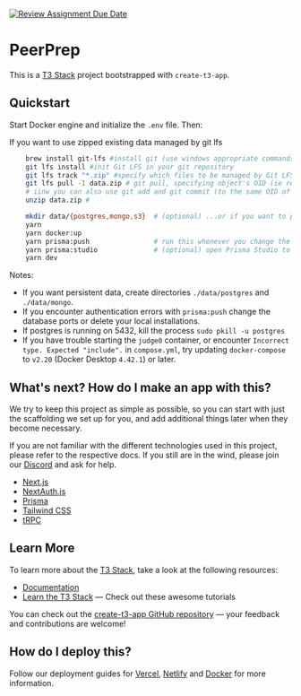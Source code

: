 [![Review Assignment Due Date](https://classroom.github.com/assets/deadline-readme-button-24ddc0f5d75046c5622901739e7c5dd533143b0c8e959d652212380cedb1ea36.svg)](https://classroom.github.com/a/6BOvYMwN)

# PeerPrep

This is a [T3 Stack](https://create.t3.gg/) project bootstrapped with `create-t3-app`.

## Quickstart

Start Docker engine and initialize the `.env` file. Then:

If you want to use zipped existing data managed by git lfs

```bash
    brew install git-lfs #install git (use windows appropriate commands if not mac)
    git lfs install #init Git LFS in your git repository
    git lfs track "*.zip" #specify which files to be managed by Git LFS
    git lfs pull -I data.zip # git pull, specifying object's OID (ie retrieve binary data from Git LFS Object)
    # iinw you can also use git add and git commit (to the same OID of data.zip)
    unzip data.zip #
```

```bash
    mkdir data/{postgres,mongo,s3}  # (optional) ...or if you want to persist new data
    yarn
    yarn docker:up
    yarn prisma:push                # run this whenever you change the schema
    yarn prisma:studio              # (optional) open Prisma Studio to view/edit data
    yarn dev
```

Notes:

- If you want persistent data, create directories `./data/postgres` and `./data/mongo`.
- If you encounter authentication errors with `prisma:push` change the database ports or delete your local installations.
- If postgres is running on 5432, kill the process `sudo pkill -u postgres`
- If you have trouble starting the `judge0` container, or encounter `Incorrect type. Expected "include".` in `compose.yml`, try updating `docker-compose` to `v2.20` (Docker Desktop `4.42.1`) or later.

## What's next? How do I make an app with this?

We try to keep this project as simple as possible, so you can start with just the scaffolding we set up for you, and add additional things later when they become necessary.

If you are not familiar with the different technologies used in this project, please refer to the respective docs. If you still are in the wind, please join our [Discord](https://t3.gg/discord) and ask for help.

- [Next.js](https://nextjs.org)
- [NextAuth.js](https://next-auth.js.org)
- [Prisma](https://prisma.io)
- [Tailwind CSS](https://tailwindcss.com)
- [tRPC](https://trpc.io)

## Learn More

To learn more about the [T3 Stack](https://create.t3.gg/), take a look at the following resources:

- [Documentation](https://create.t3.gg/)
- [Learn the T3 Stack](https://create.t3.gg/en/faq#what-learning-resources-are-currently-available) — Check out these awesome tutorials

You can check out the [create-t3-app GitHub repository](https://github.com/t3-oss/create-t3-app) — your feedback and contributions are welcome!

## How do I deploy this?

Follow our deployment guides for [Vercel](https://create.t3.gg/en/deployment/vercel), [Netlify](https://create.t3.gg/en/deployment/netlify) and [Docker](https://create.t3.gg/en/deployment/docker) for more information.
